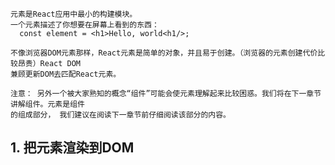     元素是React应用中最小的构建模块。
    一个元素描述了你想要在屏幕上看到的东西：
      const element = <h1>Hello, world<h1/>;
     
    不像浏览器DOM元素那样，React元素是简单的对象，并且易于创建。（浏览器的元素创建代价比较昂贵）React DOM
    兼顾更新DOM去匹配React元素。
    
    注意： 另外一个被大家熟知的概念“组件”可能会使元素理解起来比较困惑。我们将在下一章节讲解组件。元素是组件
    的组成部分， 我们建议在阅读下一章节前仔细阅读该部分的内容。
    
## 1. 把元素渲染到DOM
    

